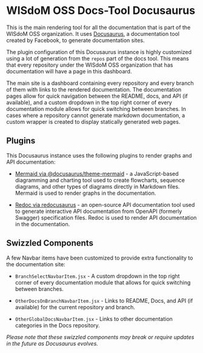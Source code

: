 # WISdoM OSS Docs-Tool Docusaurus

This is the main rendering tool for all the documentation that is part of the 
WISdoM OSS organization. 
It uses [Docusaurus](https://docusaurus.io), a documentation tool created by 
Facebook, to generate documentation sites.

The plugin configuration of this Docusaurus instance is highly customized using 
a lot of generation from the `repos` part of the docs tool. 
This means that every repository under the WISdoM OSS organization that has 
documentation will have a page in this dashboard.

The main site is a dashboard containing every repository and every branch of 
them with links to the rendered documentation.
The documentation pages allow for quick navigation between the README, docs, and 
API (if available), and a custom dropdown in the top right corner of every 
documentation module allows for quick switching between branches. 
In cases where a repository cannot generate markdown documentation, a custom 
wrapper is created to display statically generated web pages.

## Plugins

This Docusaurus instance uses the following plugins to render graphs and API 
documentation:

- [Mermaid via @docusaurus/theme-mermaid](https://docusaurus.io/docs/next/api/themes/@docusaurus/theme-mermaid) - 
  a JavaScript-based diagramming and charting tool used to create flowcharts, 
  sequence diagrams, and other types of diagrams directly in Markdown files. 
  Mermaid is used to render graphs in the documentation.

- [Redoc via redocusaurus](https://github.com/rohit-gohri/redocusaurus) - 
  an open-source API documentation tool used to generate interactive API 
  documentation from OpenAPI (formerly Swagger) specification files. 
  Redoc is used to render API documentation in the documentation.

## Swizzled Components

A few Navbar items have been customized to provide extra functionality to the 
documentation site:

- `BranchSelectNavbarItem.jsx` - A custom dropdown in the top right corner of 
  every documentation module that allows for quick switching between branches.

- `OtherDocsOnBranchNavbarItem.jsx` - Links to README, Docs, and API (if 
  available) for the current repository and branch.

- `OtherGlobalDocsNavbarItem.jsx` - Links to other documentation categories in 
  the Docs repository.

*Please note that these swizzled components may break or require updates in the 
future as Docusaurus evolves.*

